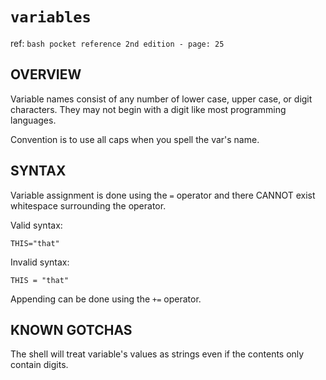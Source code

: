 # `variables`

ref: `bash pocket reference 2nd edition - page: 25`

## OVERVIEW

Variable names consist of any number of lower case, upper case, or digit characters. They may not begin with a digit like most programming languages.

Convention is to use all caps when you spell the var's name.

## SYNTAX

Variable assignment is done using the `=` operator and there CANNOT exist whitespace surrounding the operator.

Valid syntax:
```
THIS="that"
```

Invalid syntax:
```
THIS = "that"
```

Appending can be done using the `+=` operator.

## KNOWN GOTCHAS

The shell will treat variable's values as strings even if the contents only contain digits.
